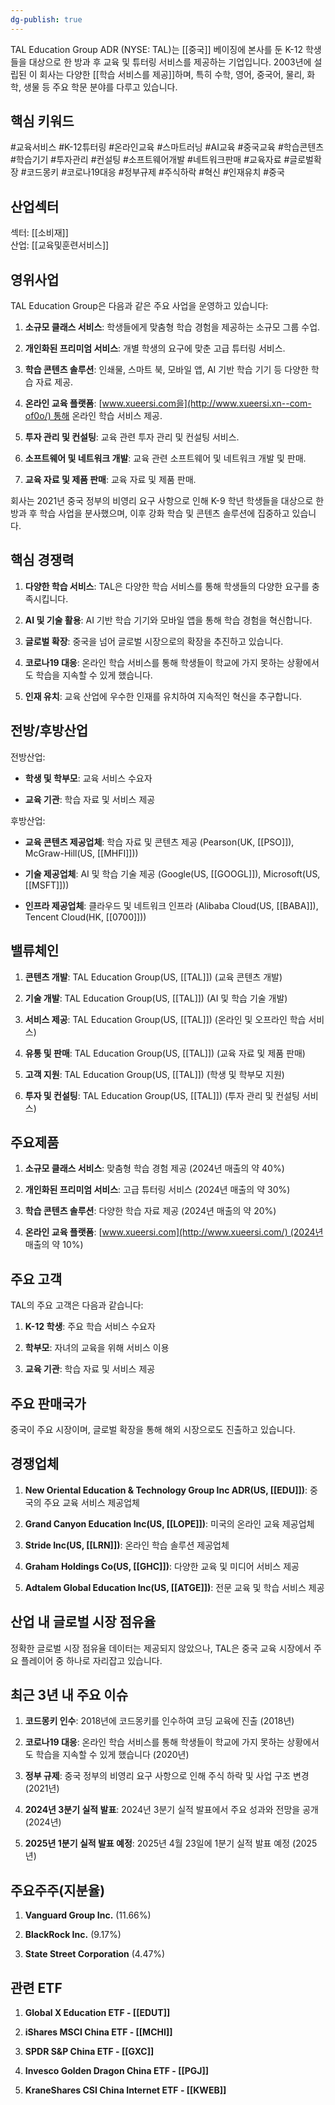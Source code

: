```yaml
---
dg-publish: true
---
```

TAL Education Group ADR (NYSE: TAL)는 [[중국]] 베이징에 본사를 둔 K-12 학생들을 대상으로 한 방과 후 교육 및 튜터링 서비스를 제공하는 기업입니다. 2003년에 설립된 이 회사는 다양한 [[학습 서비스를 제공]]하며, 특히 수학, 영어, 중국어, 물리, 화학, 생물 등 주요 학문 분야를 다루고 있습니다.

## 핵심 키워드

#교육서비스 #K-12튜터링 #온라인교육 #스마트러닝 #AI교육 #중국교육 #학습콘텐츠 #학습기기 #투자관리 #컨설팅 #소프트웨어개발 #네트워크판매 #교육자료 #글로벌확장 #코드몽키 #코로나19대응 #정부규제 #주식하락 #혁신 #인재유치 #중국 

## 산업섹터

섹터: [[소비재]]  
산업: [[교육및훈련서비스]]

## 영위사업

TAL Education Group은 다음과 같은 주요 사업을 운영하고 있습니다:

1. **소규모 클래스 서비스**: 학생들에게 맞춤형 학습 경험을 제공하는 소규모 그룹 수업.
    
2. **개인화된 프리미엄 서비스**: 개별 학생의 요구에 맞춘 고급 튜터링 서비스.
    
3. **학습 콘텐츠 솔루션**: 인쇄물, 스마트 북, 모바일 앱, AI 기반 학습 기기 등 다양한 학습 자료 제공.
    
4. **온라인 교육 플랫폼**: [www.xueersi.com을](http://www.xueersi.xn--com-of0o/) 통해 온라인 학습 서비스 제공.
    
5. **투자 관리 및 컨설팅**: 교육 관련 투자 관리 및 컨설팅 서비스.
    
6. **소프트웨어 및 네트워크 개발**: 교육 관련 소프트웨어 및 네트워크 개발 및 판매.
    
7. **교육 자료 및 제품 판매**: 교육 자료 및 제품 판매.
    

회사는 2021년 중국 정부의 비영리 요구 사항으로 인해 K-9 학년 학생들을 대상으로 한 방과 후 학습 사업을 분사했으며, 이후 강화 학습 및 콘텐츠 솔루션에 집중하고 있습니다.

## 핵심 경쟁력

1. **다양한 학습 서비스**: TAL은 다양한 학습 서비스를 통해 학생들의 다양한 요구를 충족시킵니다.
    
2. **AI 및 기술 활용**: AI 기반 학습 기기와 모바일 앱을 통해 학습 경험을 혁신합니다.
    
3. **글로벌 확장**: 중국을 넘어 글로벌 시장으로의 확장을 추진하고 있습니다.
    
4. **코로나19 대응**: 온라인 학습 서비스를 통해 학생들이 학교에 가지 못하는 상황에서도 학습을 지속할 수 있게 했습니다.
    
5. **인재 유치**: 교육 산업에 우수한 인재를 유치하여 지속적인 혁신을 추구합니다.
    

## 전방/후방산업

전방산업:

- **학생 및 학부모**: 교육 서비스 수요자
    
- **교육 기관**: 학습 자료 및 서비스 제공
    

후방산업:

- **교육 콘텐츠 제공업체**: 학습 자료 및 콘텐츠 제공 (Pearson(UK, [[PSO]]), McGraw-Hill(US, [[MHFI]]))
    
- **기술 제공업체**: AI 및 학습 기술 제공 (Google(US, [[GOOGL]]), Microsoft(US, [[MSFT]]))
    
- **인프라 제공업체**: 클라우드 및 네트워크 인프라 (Alibaba Cloud(US, [[BABA]]), Tencent Cloud(HK, [[0700]]))
    

## 밸류체인

1. **콘텐츠 개발**: TAL Education Group(US, [[TAL]]) (교육 콘텐츠 개발)
    
2. **기술 개발**: TAL Education Group(US, [[TAL]]) (AI 및 학습 기술 개발)
    
3. **서비스 제공**: TAL Education Group(US, [[TAL]]) (온라인 및 오프라인 학습 서비스)
    
4. **유통 및 판매**: TAL Education Group(US, [[TAL]]) (교육 자료 및 제품 판매)
    
5. **고객 지원**: TAL Education Group(US, [[TAL]]) (학생 및 학부모 지원)
    
6. **투자 및 컨설팅**: TAL Education Group(US, [[TAL]]) (투자 관리 및 컨설팅 서비스)
    

## 주요제품

1. **소규모 클래스 서비스**: 맞춤형 학습 경험 제공 (2024년 매출의 약 40%)
    
2. **개인화된 프리미엄 서비스**: 고급 튜터링 서비스 (2024년 매출의 약 30%)
    
3. **학습 콘텐츠 솔루션**: 다양한 학습 자료 제공 (2024년 매출의 약 20%)
    
4. **온라인 교육 플랫폼**: [www.xueersi.com](http://www.xueersi.com/) (2024년 매출의 약 10%)
    

## 주요 고객

TAL의 주요 고객은 다음과 같습니다:

1. **K-12 학생**: 주요 학습 서비스 수요자
    
2. **학부모**: 자녀의 교육을 위해 서비스 이용
    
3. **교육 기관**: 학습 자료 및 서비스 제공
    

## 주요 판매국가

중국이 주요 시장이며, 글로벌 확장을 통해 해외 시장으로도 진출하고 있습니다.

## 경쟁업체

1. **New Oriental Education & Technology Group Inc ADR(US, [[EDU]])**: 중국의 주요 교육 서비스 제공업체
    
2. **Grand Canyon Education Inc(US, [[LOPE]])**: 미국의 온라인 교육 제공업체
    
3. **Stride Inc(US, [[LRN]])**: 온라인 학습 솔루션 제공업체
    
4. **Graham Holdings Co(US, [[GHC]])**: 다양한 교육 및 미디어 서비스 제공
    
5. **Adtalem Global Education Inc(US, [[ATGE]])**: 전문 교육 및 학습 서비스 제공
    

## 산업 내 글로벌 시장 점유율

정확한 글로벌 시장 점유율 데이터는 제공되지 않았으나, TAL은 중국 교육 시장에서 주요 플레이어 중 하나로 자리잡고 있습니다.

## 최근 3년 내 주요 이슈

1. **코드몽키 인수**: 2018년에 코드몽키를 인수하여 코딩 교육에 진출 (2018년)
    
2. **코로나19 대응**: 온라인 학습 서비스를 통해 학생들이 학교에 가지 못하는 상황에서도 학습을 지속할 수 있게 했습니다 (2020년)
    
3. **정부 규제**: 중국 정부의 비영리 요구 사항으로 인해 주식 하락 및 사업 구조 변경 (2021년)
    
4. **2024년 3분기 실적 발표**: 2024년 3분기 실적 발표에서 주요 성과와 전망을 공개 (2024년)
    
5. **2025년 1분기 실적 발표 예정**: 2025년 4월 23일에 1분기 실적 발표 예정 (2025년)
    

## 주요주주(지분율)

1. **Vanguard Group Inc.** (11.66%)
    
2. **BlackRock Inc.** (9.17%)
    
3. **State Street Corporation** (4.47%)
    

## 관련 ETF

1. **Global X Education ETF - [[EDUT]]**
    
2. **iShares MSCI China ETF - [[MCHI]]**
    
3. **SPDR S&P China ETF - [[GXC]]**
    
4. **Invesco Golden Dragon China ETF - [[PGJ]]**
    
5. **KraneShares CSI China Internet ETF - [[KWEB]]**